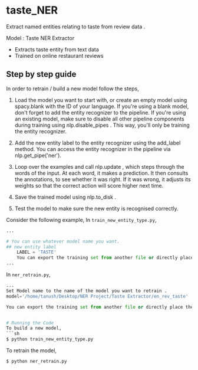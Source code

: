 # taste_NER

Extract named entities relating to taste from review data .

Model : Taste NER Extractor

- Extracts taste entity from text data
- Trained on online restaurant reviews

## Step by step guide
In order to retrain / build a new model follow the steps,

1. Load the model you want to start with, or create an empty model using spacy.blank  with the ID of your language. If you're using a blank    model, don't forget to add the entity recognizer to the pipeline. If you're using an existing model, make sure to disable all other pipeline components during training using nlp.disable_pipes . This way, you'll only be training the entity recognizer.

2. Add the new entity label to the entity recognizer using the add_label  method. You can access the entity recognizer in the pipeline via nlp.get_pipe('ner').

3. Loop over the examples and call nlp.update , which steps through the words of the input. At each word, it makes a prediction. It then consults the annotations, to see whether it was right. If it was wrong, it adjusts its weights so that the correct action will score higher next time.

4. Save the trained model using nlp.to_disk .

5. Test the model to make sure the new entity is recognised correctly.

Consider the following example,
In `train_new_entity_type.py`,
```py
...

# You can use whatever model name you want. 
## new entity label
	LABEL = 'TASTE'
	You can export the training set from another file or directly place them in `train_new_entity_type.py`
...
```

In `ner_retrain.py`,
```py
...
Set Model name to the name of the model you want to retrain .
model='/home/tanush/Desktop/NER Project/Taste Extractor/en_rev_taste'

You can export the training set from another file or directly place them in `ner_retrain.py`


# Running the Code
To build a new model,
```sh
$ python train_new_entity_type.py
```

To retrain the model,
```sh
$ python ner_retrain.py
```

